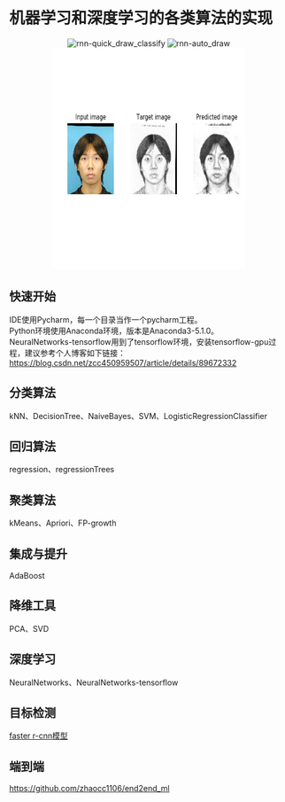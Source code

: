 # 机器学习和深度学习的各类算法的实现
<div align="center">
<img src="https://github.com/zhaocc1106/end2end_ml/blob/master/quick_draw/quick_draw_classify/out/quick_draw_classify.gif"  height="400" width="750" alt="rnn-quick_draw_classify">
<img src="https://github.com/zhaocc1106/end2end_ml/blob/master/quick_draw/auto_draw/out/autodrawer.gif"  height="400" width="350" alt="rnn-auto_draw">
<img src="https://github.com/zhaocc1106/machine_learn/blob/master/NeuralNetworks-tensorflow/generation_network_model/GAN/photo2sketch_01.png"  height="400" width="350" alt="gan-photo2sketch">
</div>

## 快速开始
   IDE使用Pycharm，每一个目录当作一个pycharm工程。<br>
   Python环境使用Anaconda环境，版本是Anaconda3-5.1.0。<br>
   NeuralNetworks-tensorflow用到了tensorflow环境，安装tensorflow-gpu过程，建议参考个人博客如下链接：
   https://blog.csdn.net/zcc450959507/article/details/89672332

## 分类算法
   kNN、DecisionTree、NaiveBayes、SVM、LogisticRegressionClassifier

## 回归算法
   regression、regressionTrees

## 聚类算法
   kMeans、Apriori、FP-growth
   
## 集成与提升
   AdaBoost

## 降维工具
   PCA、SVD

## 深度学习
   NeuralNetworks、NeuralNetworks-tensorflow

## 目标检测
   [faster r-cnn模型](https://github.com/zhaocc1106/tf-faster-rcnn)
   
## 端到端
   https://github.com/zhaocc1106/end2end_ml
